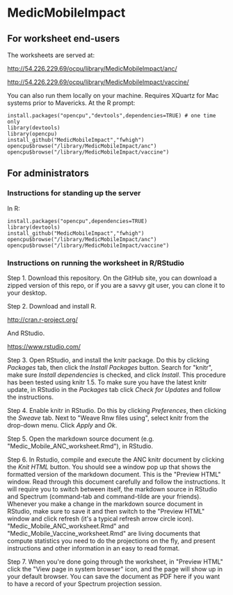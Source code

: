MedicMobileImpact
=================

## For worksheet end-users

The worksheets are served at:

http://54.226.229.69/ocpu/library/MedicMobileImpact/anc/

http://54.226.229.69/ocpu/library/MedicMobileImpact/vaccine/

You can also run them locally on your machine.  Requires XQuartz for Mac systems prior to Mavericks.  At the R prompt:

    install.packages("opencpu","devtools",dependencies=TRUE) # one time only
    library(devtools)
    library(opencpu)
    install_github("MedicMobileImpact","fwhigh")
    opencpu$browse("/library/MedicMobileImpact/anc")
    opencpu$browse("/library/MedicMobileImpact/vaccine")

## For administrators

### Instructions for standing up the server

In R:

    install.packages("opencpu",dependencies=TRUE)
    library(devtools)
    install_github("MedicMobileImpact","fwhigh")
    opencpu$browse("/library/MedicMobileImpact/anc")
    opencpu$browse("/library/MedicMobileImpact/vaccine")
    
### Instructions on running the worksheet in R/RStudio

 Step 1.  Download this repository.  On the GitHub site, you can download a zipped version of this repo, or if you are a savvy git user, you can clone it to your desktop.

 Step 2.  Download and install R.
 
 http://cran.r-project.org/
 
 And RStudio.

https://www.rstudio.com/

 Step 3.  Open RStudio, and install the knitr package.  Do this by clicking _Packages_ tab, then click the _Install Packages_ button.  Search for "knitr", make sure _Install dependencies_ is checked, and click _Install_.  This procedure has been tested using knitr 1.5.  To make sure you have the latest knitr update, in RStudio in the _Packages_ tab click _Check for Updates_ and follow the instructions.

 Step 4.  Enable knitr in RStudio.  Do this by clicking _Preferences_, then clicking the _Sweave_ tab.  Next to "Weave Rnw files using", select knitr from the drop-down menu.  Click _Apply_ and _Ok_.

 Step 5.  Open the markdown source document (e.g. "Medic_Mobile_ANC_worksheet.Rmd"), in RStudio.

 Step 6.  In Rstudio, compile and execute the ANC knitr document by clicking the _Knit HTML_ button.  You should see a window pop up that shows the formatted version of the markdown document.  This is the "Preview HTML" window.  Read through this document carefully and follow the instructions.  It will require you to switch between itself, the markdown source in RStudio and Spectrum (command-tab and command-tilde are your friends).  Whenever you make a change in the markdown source document in RStudio, make sure to save it and then switch to the "Preview HTML" window and click refresh (it's a typical refresh arrow circle icon).  "Medic_Mobile_ANC_worksheet.Rmd" and "Medic_Mobile_Vaccine_worksheet.Rmd" are living documents that compute statistics you need to do the projections on the fly, and present instructions and other information in an easy to read format.

 Step 7.  When you're done going through the worksheet, in "Preview HTML" click the "View page in system browser" icon, and the page will show up in your default browser.   You can save the document as PDF here if you want to have a record of your Spectrum projection session.
 
